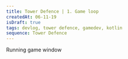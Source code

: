 ```yaml
---
title: Tower Defence | 1. Game loop
createdAt: 06-11-19
isDraft: true
tags: devlog, tower defence, gamedev, kotlin
sequence: Tower Defence
---
```


Running game window

<!-- __cut -->

## 
